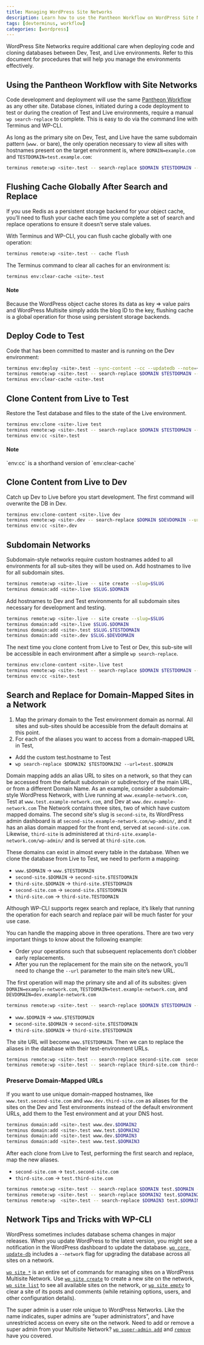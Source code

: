 ```yaml
---
title: Managing WordPress Site Networks
description: Learn how to use the Pantheon Workflow on WordPress Site Networks.
tags: [devterminus, workflow]
categories: [wordpress]
---
```

WordPress Site Networks require additional care when deploying code and cloning databases between Dev, Test, and Live environments. Refer to this document for procedures that will help you manage the environments effectively.

## Using the Pantheon Workflow with Site Networks

Code development and deployment will use the same [Pantheon Workflow](/docs/pantheon-workflow) as any other site. Database clones, initiated during a code deployment to test or during the creation of Test and Live environments, require a manual `wp search-replace` to complete. This is easy to do via the command line with Terminus and WP-CLI.

As long as the primary site on Dev, Test, and Live have the same subdomain pattern (`www.` or bare), the only operation necessary to view all sites with hostnames present on the target environment is, where `DOMAIN=example.com` and `TESTDOMAIN=test.example.com`:
```bash
terminus remote:wp <site>.test -- search-replace $DOMAIN $TESTDOMAIN --network
```
## Flushing Cache Globally After Search and Replace

If you use Redis as a persistent storage backend for your object cache, you’ll need to flush your cache each time you complete a set of search and replace operations to ensure it doesn’t serve stale values.

With Terminus and WP-CLI, you can flush cache globally with one operation:

```bash
terminus remote:wp <site>.test -- cache flush
```
The Terminus command to clear all caches for an environment is:
```bash
terminus env:clear-cache <site>.test
```

<div class="alert alert-info" role="alert">
<h4 class="info">Note</h4>
<p>Because the WordPress object cache stores its data as key => value pairs and WordPress Multisite simply adds the blog ID to the key, flushing cache is a global operation for those using persistent storage backends. </p></div>


## Deploy Code to Test

Code that has been committed to master and is running on the Dev environment:
```bash
terminus env:deploy <site>.test --sync-content --cc --updatedb --note=<note>
terminus remote:wp <site>.test -- search-replace $DOMAIN $TESTDOMAIN --url=$DOMAIN --network
terminus env:clear-cache <site>.test
```
## Clone Content from Live to Test
Restore the Test database and files to the state of the Live environment.
```bash
terminus env:clone <site>.live test
terminus remote:wp <site>.test -- search-replace $DOMAIN $TESTDOMAIN --url=$DOMAIN --network
terminus env:cc <site>.test
```

<div class="alert alert-info" role="alert">
<h4 class="info">Note</h4>
<p markdown="1">`env:cc` is a shorthand version of `env:clear-cache`</p></div>

## Clone Content from Live to Dev
Catch up Dev to Live before you start development. The first command will overwrite the DB in Dev.
```bash
terminus env:clone-content <site>.live dev
terminus remote:wp <site>.dev -- search-replace $DOMAIN $DEVDOMAIN --url=$DOMAIN --network
terminus env:cc <site>.dev
```

## Subdomain Networks

Subdomain-style networks require custom hostnames added to all environments for all sub-sites they will be used on. Add hostnames to live for all subdomain sites.

```bash
terminus remote:wp <site>.live -- site create --slug=$SLUG
terminus domain:add <site>.live $SLUG.$DOMAIN
```
Add hostnames to Dev and Test environments for all subdomain sites necessary for development and testing.  
```bash
terminus remote:wp <site>.live -- site create --slug=$SLUG
terminus domain:add <site>.live $SLUG.$DOMAIN
terminus domain:add <site>.test $SLUG.$TESTDOMAIN
terminus domain:add <site>.dev $SLUG.$DEVDOMAIN
```
The next time you clone content from Live to Test or Dev, this sub-site will be accessible in each environment after a simple `wp search-replace`.

```bash
terminus env:clone-content <site>.live test
terminus remote:wp <site>.test -- search-replace $DOMAIN $TESTDOMAIN --url=www.$DOMAIN --network
terminus env:cc <site>.test
```

## Search and Replace for Domain-Mapped Sites in a Network

1. Map the primary domain to the Test environment domain as normal. All sites and sub-sites should be accessible from the default domains at this point.
2. For each of the aliases you want to access from a domain-mapped URL in Test,
 - Add the custom test.hostname to Test
 - `wp search-replace $DOMAIN2 $TESTDOMAIN2 --url=test.$DOMAIN`

Domain mapping adds an alias URL to sites on a network, so that they can be accessed from the default subdomain or subdirectory of the main URL, or from a different Domain Name. As an example, consider a subdomain-style WordPress Network, with Live running at `www.example-network.com`, Test at `www.test.example-network.com`, and Dev at `www.dev.example-network.com` The Network contains three sites, two of which have custom mapped domains. The second site's slug is `second-site`,  its WordPress admin dashboard is at `second-site.example-network.com/wp-admin/`, and it has an alias domain mapped for the front end, served at `second-site.com`. Likewise,  `third-site` is administered at `third-site.example-network.com/wp-admin/` and is served at `third-site.com`.

These domains can exist in almost every table in the database. When we clone the database from Live to  Test, we need to perform a mapping:

- `www.$DOMAIN` -> `www.$TESTDOMAIN`
- `second-site.$DOMAIN` -> `second-site.$TESTDOMAIN`
- `third-site.$DOMAIN` -> `third-site.$TESTDOMAIN`
- `second-site.com` -> `second-site.$TESTDOMAIN`
- `third-site.com` -> `third-site.TESTDOMAIN`

Although WP-CLI supports regex search and replace, it’s likely that running the operation for each search and replace pair will be much faster for your use case.

You can handle the mapping above in three operations. There are two very important things to know about the following example:

- Order your operations such that subsequent replacements don’t clobber early replacements.
- After you run the replacement for the main site on the network, you’ll need to change the `--url` parameter to the main site’s new URL.

The first operation will map the primary site and all of its subsites:
given `DOMAIN=example-network.com`, `TESTDOMAIN=test.example-network.com`, and `DEVDOMAIN=dev.example-network.com`
```bash
terminus remote:wp <site>.test -- search-replace $DOMAIN $TESTDOMAIN --url=www.$DOMAIN --network
```
- `www.$DOMAIN` -> `www.$TESTDOMAIN`
- `second-site.$DOMAIN` -> `second-site.$TESTDOMAIN`
- `third-site.$DOMAIN` -> `third-site.$TESTDOMAIN`

The site URL will become `www.$TESTDOMAIN`.
Then we can to replace the aliases in the database with their test-environment URLs.
```bash
terminus remote:wp <site>.test -- search-replace second-site.com  second-site.$TESTDOMAIN
terminus remote:wp <site>.test -- search-replace third-site.com third-site.$TESTDOMAIN
```
### Preserve Domain-Mapped URLs

If you want to use unique domain-mapped hostnames, like `www.test.second-site.com` and `www.dev.third-site.com` as aliases for the sites on the Dev and Test environments instead of the default environment URLs, add them to the Test environment and at your DNS host.
```bash
terminus domain:add <site>.test www.dev.$DOMAIN2
terminus domain:add <site>.test www.test.$DOMAIN2
terminus domain:add <site>.test www.dev.$DOMAIN3
terminus domain:add <site>.test www.test.$DOMAIN3
```

After each clone from Live to Test, performing the first search and replace, map the new aliases.
- `second-site.com` -> `test.second-site.com`
- `third-site.com` -> `test.third-site.com`
```bash
terminus remote:wp <site>.test -- search-replace $DOMAIN test.$DOMAIN --url=www.$DOMAIN
terminus remote:wp <site>.test -- search-replace $DOMAIN2 test.$DOMAIN2 --url=www.$TESTDOMAIN
terminus remote:wp  <site>.test -- search-replace $DOMAIN3 test.$DOMAIN3 --url=www.$TESTDOMAIN
```

## Network Tips and Tricks with WP-CLI

WordPress sometimes includes database schema changes in major releases. When you update WordPress to the latest version, you might see a notification in the WordPress dashboard to update the database. [`wp core update-db`](http://wp-cli.org/commands/core/update-db/) includes a `--network` flag for upgrading the database across all sites on a network.

[`wp site *`](http://wp-cli.org/commands/site/) is an entire set of commands for managing sites on a WordPress Multisite Network. Use [`wp site create`](http://wp-cli.org/commands/site/create/) to create a new site on the network, [`wp site list`](http://wp-cli.org/commands/site/list/) to see all available sites on the network, or [`wp site empty`](http://wp-cli.org/commands/site/empty/) to clear a site of its posts and comments (while retaining options, users, and other configuration details).

The super admin is a user role unique to WordPress Networks. Like the name indicates, super admins are “super administrators”, and have unrestricted access on every site on the network. Need to add or remove a super admin from your Multisite Network? [`wp super-admin add`](http://wp-cli.org/commands/super-admin/add/) and [`remove`](http://wp-cli.org/commands/super-admin/remove/) have you covered.
